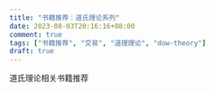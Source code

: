 ```yaml
---
title: "书籍推荐：道氏理论系列"
date: 2023-08-03T20:16:16+08:00
comment: true
tags: ["书籍推荐", "交易", "道理理论", "dow-theory"]
draft: true
---
```


道氏理论相关书籍推荐

